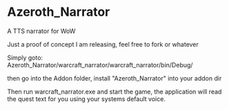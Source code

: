 # Azeroth_Narrator
A TTS narrator for WoW

Just a proof of concept I am releasing, feel free to fork or whatever




Simply goto: Azeroth_Narrator/warcraft_narrator/warcraft_narrator/bin/Debug/

then go into the Addon folder, install "Azeroth_Narrator" into your addon dir

Then run warcraft_narrator.exe and start the game, the application will read the quest text for you using your systems default voice.

